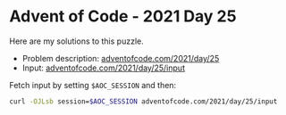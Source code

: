 # Advent of Code - 2021 Day 25
Here are my solutions to this puzzle.

* Problem description: [adventofcode.com/2021/day/25](https://adventofcode.com/2021/day/25)
* Input: [adventofcode.com/2021/day/25/input](https://adventofcode.com/2021/day/25/input)

Fetch input by setting `$AOC_SESSION` and then:
```bash
curl -OJLsb session=$AOC_SESSION adventofcode.com/2021/day/25/input
```
